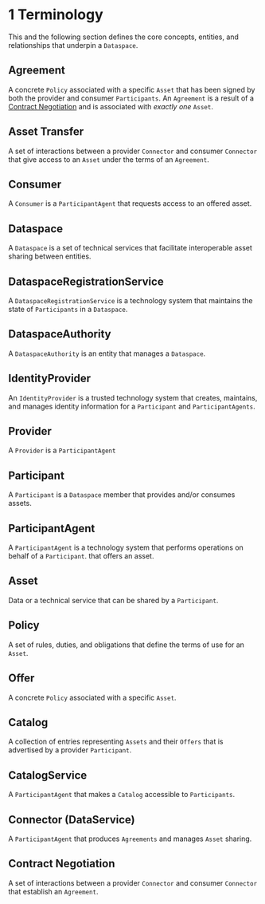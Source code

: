 # 1 Terminology

This and the following section defines the core concepts, entities, and relationships that underpin a `Dataspace`.

## Agreement

A concrete `Policy` associated with a specific `Asset` that has been signed by both the provider and consumer `Participants`.
An `Agreement` is a result of a [Contract Negotiation](../negotiation/contract.negotiation.protocol.md) and is associated with _exactly one_ `Asset`.

## Asset Transfer

A set of interactions between a provider `Connector` and consumer `Connector` that give access to an `Asset` under the terms of an `Agreement`.

## Consumer

A `Consumer` is a `ParticipantAgent` that requests access to an offered asset.

## Dataspace

A `Dataspace` is a set of technical services that facilitate interoperable asset sharing between entities.

## DataspaceRegistrationService

A `DataspaceRegistrationService` is a technology system that maintains the state of `Participants` in a `Dataspace`.

## DataspaceAuthority

A `DataspaceAuthority` is an entity that manages a `Dataspace`.

## IdentityProvider

An `IdentityProvider` is a trusted technology system that creates, maintains, and manages identity information for a `Participant` and `ParticipantAgents`.

## Provider

A `Provider` is a `ParticipantAgent`

## Participant

A `Participant` is a `Dataspace` member that provides and/or consumes assets.

## ParticipantAgent

A `ParticipantAgent` is a technology system that performs operations on behalf of a `Participant`. that offers an asset.

## Asset

Data or a technical service that can be shared by a `Participant`.

## Policy

A set of rules, duties, and obligations that define the terms of use for an `Asset`.

## Offer

A concrete `Policy` associated with a specific `Asset`.

## Catalog

A collection of entries representing `Assets` and their `Offers` that is advertised by a provider `Participant`.

## CatalogService

A `ParticipantAgent` that makes a `Catalog` accessible to `Participants`.

## Connector (DataService)

A `ParticipantAgent` that produces `Agreements` and manages `Asset` sharing.

## Contract Negotiation

A set of interactions between a provider `Connector` and consumer `Connector` that establish an `Agreement`.

